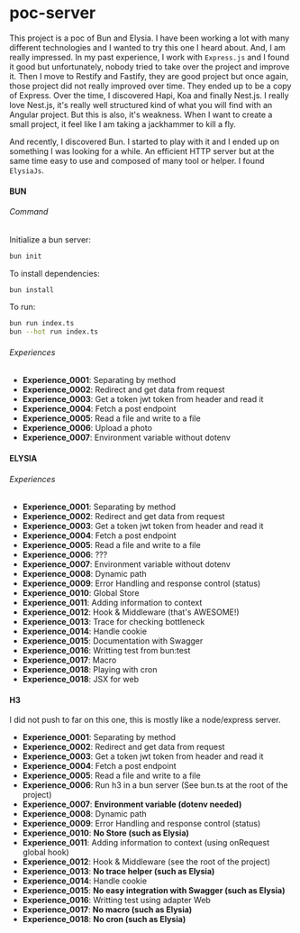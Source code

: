 # poc-server

This project is a poc of Bun and Elysia. I have been working a lot with many different technologies and I wanted to try this one I heard about. And, I am really impressed. In my past experience, I work with `Express.js` and I found it good but unfortunately, nobody tried to take over the project and improve it. Then I move to Restify and Fastify, they are good project but once again, those project did not really improved over time. They ended up to be a copy of Express. Over the time, I discovered Hapi, Koa and finally Nest.js. I really love Nest.js, it's really well structured kind of what you will find with an Angular project. But this is also, it's weakness. When I want to create a small project, it feel like I am taking a jackhammer to kill a fly.

And recently, I discovered Bun. I started to play with it and I ended up on something I was looking for a while. An efficient HTTP server but at the same time easy to use and composed of many tool or helper. I found `ElysiaJs`.

#### BUN

###### Command

Initialize a bun server:

```bash
bun init
```

To install dependencies:

```bash
bun install
```

To run:

```bash
bun run index.ts
bun --hot run index.ts
```

###### Experiences

- **Experience_0001**: Separating by method
- **Experience_0002**: Redirect and get data from request
- **Experience_0003**: Get a token jwt token from header and read it
- **Experience_0004**: Fetch a post endpoint
- **Experience_0005**: Read a file and write to a file
- **Experience_0006**: Upload a photo
- **Experience_0007**: Environment variable without dotenv

#### ELYSIA

###### Experiences

- **Experience_0001**: Separating by method
- **Experience_0002**: Redirect and get data from request
- **Experience_0003**: Get a token jwt token from header and read it
- **Experience_0004**: Fetch a post endpoint
- **Experience_0005**: Read a file and write to a file
- **Experience_0006**: ???
- **Experience_0007**: Environment variable without dotenv
- **Experience_0008**: Dynamic path
- **Experience_0009**: Error Handling and response control (status)
- **Experience_0010**: Global Store
- **Experience_0011**: Adding information to context
- **Experience_0012**: Hook & Middleware (that's AWESOME!)
- **Experience_0013**: Trace for checking bottleneck
- **Experience_0014**: Handle cookie
- **Experience_0015**: Documentation with Swagger
- **Experience_0016**: Writting test from bun:test
- **Experience_0017**: Macro
- **Experience_0018**: Playing with cron
- **Experience_0018**: JSX for web

#### H3

I did not push to far on this one, this is mostly like a node/express server.

- **Experience_0001**: Separating by method
- **Experience_0002**: Redirect and get data from request
- **Experience_0003**: Get a token jwt token from header and read it
- **Experience_0004**: Fetch a post endpoint
- **Experience_0005**: Read a file and write to a file
- **Experience_0006**: Run h3 in a bun server (See bun.ts at the root of the project)
- **Experience_0007**: **Environment variable (dotenv needed)**
- **Experience_0008**: Dynamic path
- **Experience_0009**: Error Handling and response control (status)
- **Experience_0010**: **No Store (such as Elysia)**
- **Experience_0011**: Adding information to context (using onRequest global hook)
- **Experience_0012**: Hook & Middleware (see the root of the project)
- **Experience_0013**: **No trace helper (such as Elysia)**
- **Experience_0014**: Handle cookie
- **Experience_0015**: **No easy integration with Swagger (such as Elysia)**
- **Experience_0016**: Writting test using adapter Web
- **Experience_0017**: **No macro (such as Elysia)**
- **Experience_0018**: **No cron (such as Elysia)**

